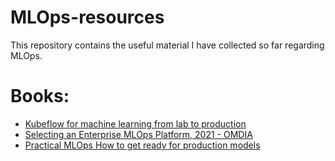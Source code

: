 # MLOps-resources
This repository contains the useful material I have collected so far regarding MLOps. 

# Books:
- [Kubeflow for machine learning from lab to production](https://github.com/abdlhannan/MLOps-resources/blob/main/kubeflow-for-machine-learning-from-lab-to-production-1nbsped-1492050121-9781492050124_compress.pdf)
- [Selecting an Enterprise MLOps Platform, 2021 - OMDIA](https://github.com/abdlhannan/MLOps-resources/blob/main/Omdia-Universe-Selecting-an-Enterprise-MLOps-Platform-2021-DR-Distribution-Licensed-Copy-May-1-2021-April-30-2022.pdf)
- [Practical MLOps How to get ready for production models](https://github.com/abdlhannan/MLOps-resources/blob/main/practical-mlops-ebook.pdf)
